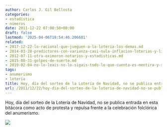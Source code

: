 ```yaml
---
author: Carlos J. Gil Bellosta
categories:
- estadística
- números
date: 2011-12-22 07:00:50+00:00
draft: false
lastmod: '2025-04-06T18:54:46.206681'
related:
- 2017-12-22-lo-racional-que-jueguen-a-la-loteria-los-demas.md
- 2014-03-28-predictores-con-varianza-casi-nula-inflacion-loterias-y-linea-de-comandos.md
- 2012-07-11-otra-oximoron-notarios-y-estadisticas.md
- 2015-08-31-golpes-de-suerte.md
- 2019-02-04-no-lo-leais-no-lo-sigais-todo-lo-que-cuenta-es-mentira-y-si-acierta-es-de-casualidad.md
tags:
- anumerismo
- lotería
title: Hoy, día del sorteo de la Lotería de Navidad, no se publica entrada
url: /2011/12/22/hoy-dia-del-sorteo-de-la-loteria-de-navidad-no-se-publica-entrada/
---
```


Hoy, día del sorteo de la Lotería de Navidad, no se publica entrada en esta bitácora como acto de protesta y repulsa frente a la celebración folclórica del anumerismo.

[![](/wp-uploads/2011/12/gordo-sanildefonso.jpg)
](/wp-uploads/2011/12/gordo-sanildefonso.jpg)